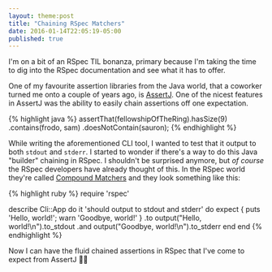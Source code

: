 ```yaml
---
layout: theme:post
title: "Chaining RSpec Matchers"
date: 2016-01-14T22:05:19-05:00
published: true
---
```


I'm on a bit of an RSpec TIL bonanza, primary because I'm taking the time to dig
into the RSpec documentation and see what it has to offer.

One of my favourite assertion libraries from the Java world, that a coworker
turned me onto a couple of years ago, is [AssertJ]. One of the nicest features in
AssertJ was the ability to easily chain assertions off one expectation.

{% highlight java %}
assertThat(fellowshipOfTheRing).hasSize(9)
                               .contains(frodo, sam)
                               .doesNotContain(sauron);
{% endhighlight %}

While writing the aforementioned CLI tool, I wanted to test that it output to
both `stdout` and `stderr`. I started to wonder if there's a way to do this Java
"builder" chaining in RSpec. I shouldn't be surprised anymore, but *of course*
the RSpec developers have already thought of this. In the RSpec world they're
called [Compound Matchers] and they look something like this:

{% highlight ruby %}
require 'rspec'

describe Cli::App do
  it 'should output to stdout and stderr' do
    expect { puts 'Hello, world!'; warn 'Goodbye, world!' }
      .to output("Hello, world!\n").to_stdout
      .and output("Goodbye, world!\n").to_stderr
  end
end
{% endhighlight %}

Now I can have the fluid chained assertions in RSpec that I've come to expect
from AssertJ 🎊✨

[AssertJ]: http://joel-costigliola.github.io/assertj/
[Compound Matchers]: https://relishapp.com/rspec/rspec-expectations/docs/compound-expectations
